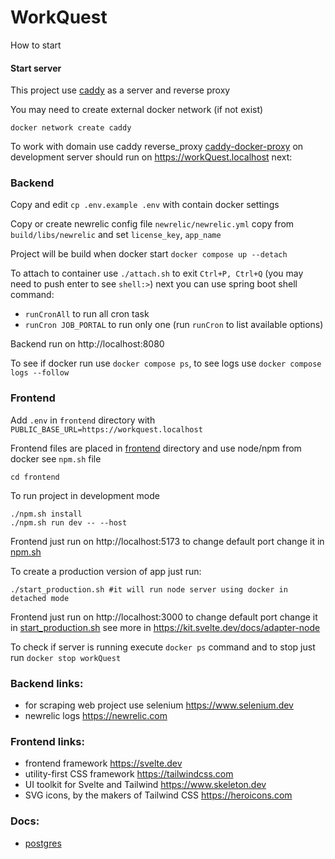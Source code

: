 # WorkQuest

How to start

#### Start server

This project use [caddy](https://caddyserver.com/docs) as a server and reverse proxy

You may need to create external docker network (if not exist)

    docker network create caddy

To work with domain use caddy reverse_proxy [caddy-docker-proxy](https://github.com/lucaslorentz/caddy-docker-proxy)
on development server should run on https://workQuest.localhost next:

### Backend

Copy and edit `cp .env.example .env` with contain docker settings

Copy or create newrelic config file `newrelic/newrelic.yml` copy from `build/libs/newrelic` and set `license_key`, `app_name`

Project will be build when docker start `docker compose up --detach`

To attach to container use `./attach.sh` to exit `Ctrl+P, Ctrl+Q` (you may need to push enter to see `shell:>`) next you can use spring boot shell command:

- `runCronAll` to run all cron task
- `runCron JOB_PORTAL` to run only one (run `runCron` to list available options)

Backend run on http://localhost:8080

To see if docker run use `docker compose ps`, to see logs use `docker compose logs --follow`

### Frontend
Add `.env` in `frontend` directory with `PUBLIC_BASE_URL=https://workquest.localhost`

Frontend files are placed in [frontend](./frontend) directory
and use node/npm from docker see `npm.sh` file

    cd frontend

To run project in development mode

    ./npm.sh install
    ./npm.sh run dev -- --host

Frontend just run on http://localhost:5173 to change default port change it in [npm.sh](./frontend/npm.sh)

To create a production version of app just run:

    ./start_production.sh #it will run node server using docker in detached mode

Frontend just run on http://localhost:3000 to change default port change it
in [start_production.sh](./frontend/start_production.sh)
see more in https://kit.svelte.dev/docs/adapter-node

To check if server is running execute `docker ps` command and to stop just run `docker stop workQuest`

### Backend links:

- for scraping web project use selenium https://www.selenium.dev
- newrelic logs https://newrelic.com

### Frontend links:

- frontend framework https://svelte.dev
- utility-first CSS framework https://tailwindcss.com
- UI toolkit for Svelte and Tailwind https://www.skeleton.dev
- SVG icons, by the makers of Tailwind CSS https://heroicons.com

### Docs:
- [postgres](docs/postgres.md)